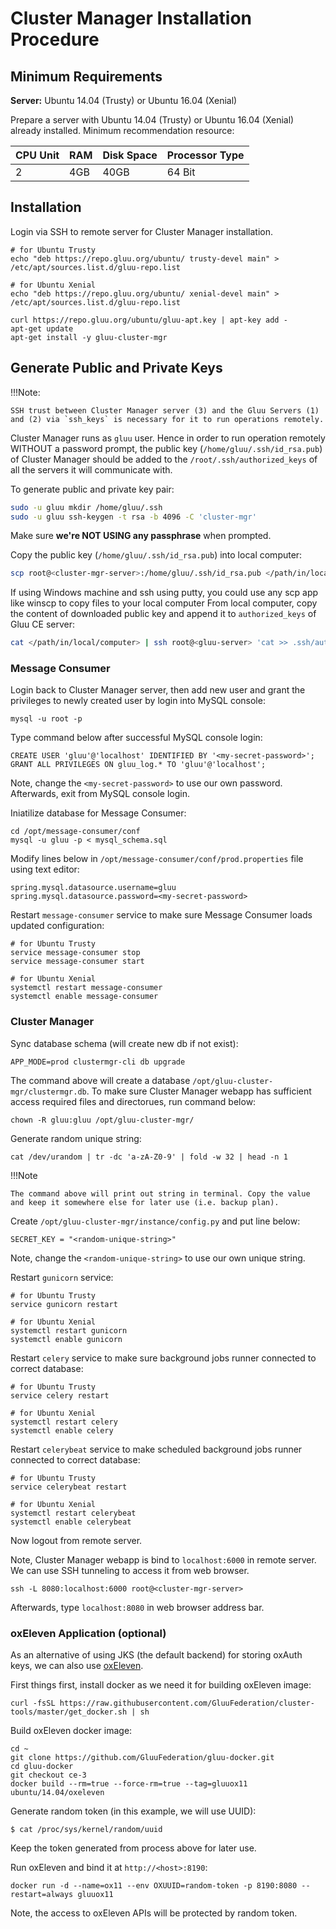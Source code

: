 # Cluster Manager Installation Procedure

## Minimum Requirements

**Server:** Ubuntu 14.04 (Trusty) or Ubuntu 16.04 (Xenial)

Prepare a server with Ubuntu 14.04 (Trusty) or Ubuntu 16.04 (Xenial) already installed.
Minimum recommendation resource:

|CPU Unit  |    RAM     |   Disk Space      | Processor Type |
|----------|------------|-------------------|----------------|
|       2  |    4GB     |   40GB            |  64 Bit

## Installation

Login via SSH to remote server for Cluster Manager installation.

```
# for Ubuntu Trusty
echo "deb https://repo.gluu.org/ubuntu/ trusty-devel main" > /etc/apt/sources.list.d/gluu-repo.list

# for Ubuntu Xenial
echo "deb https://repo.gluu.org/ubuntu/ xenial-devel main" > /etc/apt/sources.list.d/gluu-repo.list

curl https://repo.gluu.org/ubuntu/gluu-apt.key | apt-key add -
apt-get update
apt-get install -y gluu-cluster-mgr
```
## Generate Public and Private Keys

!!!Note:

    SSH trust between Cluster Manager server (3) and the Gluu Servers (1) and (2) via `ssh_keys` is necessary for it to run operations remotely.

Cluster Manager runs as `gluu` user. Hence in order to run operation remotely WITHOUT a password prompt,
the public key (`/home/gluu/.ssh/id_rsa.pub`) of Cluster Manager
should be added to the `/root/.ssh/authorized_keys` of all the servers it will communicate with.

To generate public and private key pair:

```bash
sudo -u gluu mkdir /home/gluu/.ssh
sudo -u gluu ssh-keygen -t rsa -b 4096 -C 'cluster-mgr'
```

Make sure **we're NOT USING any passphrase** when prompted.

Copy the public key (`/home/gluu/.ssh/id_rsa.pub`) into local computer:

```bash
scp root@<cluster-mgr-server>:/home/gluu/.ssh/id_rsa.pub </path/in/local/computer>
```

If using Windows machine and ssh using putty, you could use any scp app
like winscp to copy files to your local computer
From local computer, copy the content of downloaded public key and append it to `authorized_keys`
of Gluu CE server:

```bash
cat </path/in/local/computer> | ssh root@<gluu-server> 'cat >> .ssh/authorized_keys'
```

### Message Consumer

Login back to Cluster Manager server, then add new user and grant the
privileges to newly created user by login into MySQL console:

    mysql -u root -p

Type command below after successful MySQL console login:

    CREATE USER 'gluu'@'localhost' IDENTIFIED BY '<my-secret-password>';
    GRANT ALL PRIVILEGES ON gluu_log.* TO 'gluu'@'localhost';

Note, change the `<my-secret-password>` to use our own password.
Afterwards, exit from MySQL console login.

Iniatilize database for Message Consumer:

    cd /opt/message-consumer/conf
    mysql -u gluu -p < mysql_schema.sql

Modify lines below in `/opt/message-consumer/conf/prod.properties` file using text editor:

    spring.mysql.datasource.username=gluu
    spring.mysql.datasource.password=<my-secret-password>

Restart `message-consumer` service to make sure Message Consumer loads updated configuration:

    # for Ubuntu Trusty
    service message-consumer stop
    service message-consumer start

    # for Ubuntu Xenial
    systemctl restart message-consumer
    systemctl enable message-consumer

### Cluster Manager

Sync database schema (will create new db if not exist):

    APP_MODE=prod clustermgr-cli db upgrade

The command above will create a database `/opt/gluu-cluster-mgr/clustermgr.db`.
To make sure Cluster Manager webapp has sufficient access required files and directorues, run command below:

    chown -R gluu:gluu /opt/gluu-cluster-mgr/

Generate random unique string:

    cat /dev/urandom | tr -dc 'a-zA-Z0-9' | fold -w 32 | head -n 1

!!!Note

    The command above will print out string in terminal. Copy the value and keep it somewhere else for later use (i.e. backup plan).

Create `/opt/gluu-cluster-mgr/instance/config.py` and put line below:

    SECRET_KEY = "<random-unique-string>"

Note, change the `<random-unique-string>` to use our own unique string.

Restart `gunicorn` service:

    # for Ubuntu Trusty
    service gunicorn restart

    # for Ubuntu Xenial
    systemctl restart gunicorn
    systemctl enable gunicorn

Restart `celery` service to make sure background jobs runner connected to correct database:

    # for Ubuntu Trusty
    service celery restart

    # for Ubuntu Xenial
    systemctl restart celery
    systemctl enable celery

Restart `celerybeat` service to make scheduled background jobs runner connected to correct database:

    # for Ubuntu Trusty
    service celerybeat restart

    # for Ubuntu Xenial
    systemctl restart celerybeat
    systemctl enable celerybeat

Now logout from remote server.

Note, Cluster Manager webapp is bind to `localhost:6000` in remote server.
We can use SSH tunneling to access it from web browser.

    ssh -L 8080:localhost:6000 root@<cluster-mgr-server>

Afterwards, type `localhost:8080` in web browser address bar.

### oxEleven Application (optional)

As an alternative of using JKS (the default backend) for storing oxAuth keys, we can also use [oxEleven](https://github.com/GluuFederation/oxEleven).

First things first, install docker as we need it for building oxEleven image:

    curl -fsSL https://raw.githubusercontent.com/GluuFederation/cluster-tools/master/get_docker.sh | sh

Build oxEleven docker image:

    cd ~
    git clone https://github.com/GluuFederation/gluu-docker.git
    cd gluu-docker
    git checkout ce-3
    docker build --rm=true --force-rm=true --tag=gluuox11 ubuntu/14.04/oxeleven

Generate random token (in this example, we will use UUID):

    $ cat /proc/sys/kernel/random/uuid

Keep the token generated from process above for later use.

Run oxEleven and bind it at `http://<host>:8190`:

    docker run -d --name=ox11 --env OXUUID=random-token -p 8190:8080 --restart=always gluuox11

Note, the access to oxEleven APIs will be protected by random token.
